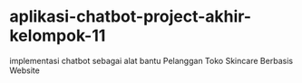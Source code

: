 # aplikasi-chatbot-project-akhir-kelompok-11
implementasi chatbot sebagai alat bantu Pelanggan Toko Skincare Berbasis Website

